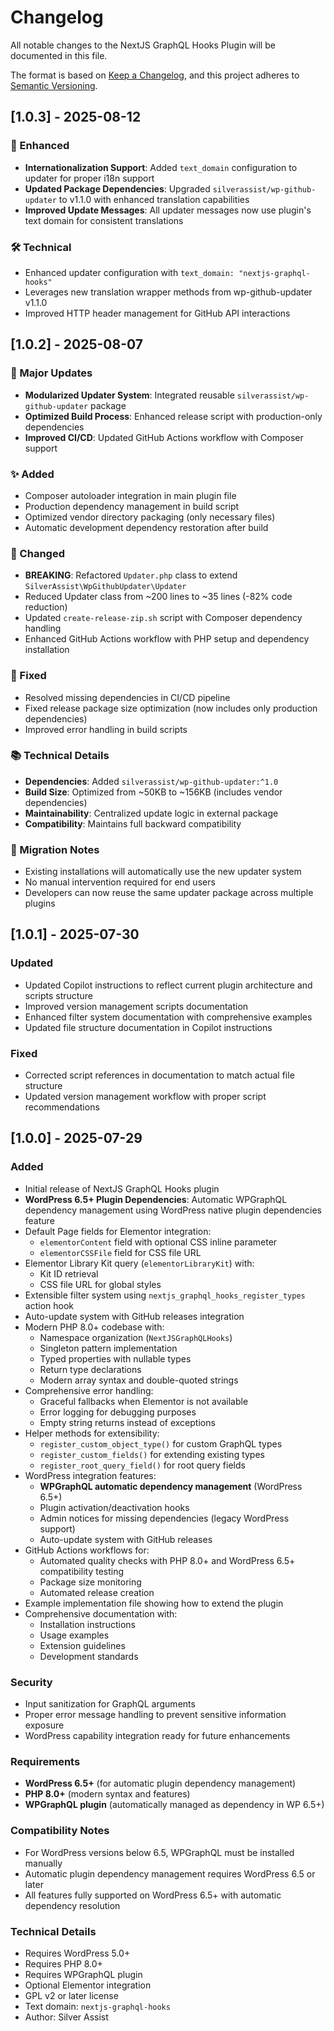 # Changelog

All notable changes to the NextJS GraphQL Hooks Plugin will be documented in this file.

The format is based on [Keep a Changelog](https://keepachangelog.com/en/1.0.0/),
and this project adheres to [Semantic Versioning](https://semver.org/spec/v2.0.0.html).

## [1.0.3] - 2025-08-12

### 🔧 Enhanced
- **Internationalization Support**: Added `text_domain` configuration to updater for proper i18n support
- **Updated Package Dependencies**: Upgraded `silverassist/wp-github-updater` to v1.1.0 with enhanced translation capabilities
- **Improved Update Messages**: All updater messages now use plugin's text domain for consistent translations

### 🛠️ Technical
- Enhanced updater configuration with `text_domain: "nextjs-graphql-hooks"`
- Leverages new translation wrapper methods from wp-github-updater v1.1.0
- Improved HTTP header management for GitHub API interactions

## [1.0.2] - 2025-08-07

### 🚀 Major Updates
- **Modularized Updater System**: Integrated reusable `silverassist/wp-github-updater` package
- **Optimized Build Process**: Enhanced release script with production-only dependencies
- **Improved CI/CD**: Updated GitHub Actions workflow with Composer support

### ✨ Added
- Composer autoloader integration in main plugin file
- Production dependency management in build script
- Optimized vendor directory packaging (only necessary files)
- Automatic development dependency restoration after build

### 🔧 Changed
- **BREAKING**: Refactored `Updater.php` class to extend `SilverAssist\WpGithubUpdater\Updater`
- Reduced Updater class from ~200 lines to ~35 lines (-82% code reduction)
- Updated `create-release-zip.sh` script with Composer dependency handling
- Enhanced GitHub Actions workflow with PHP setup and dependency installation

### 🐛 Fixed
- Resolved missing dependencies in CI/CD pipeline
- Fixed release package size optimization (now includes only production dependencies)
- Improved error handling in build scripts

### 📚 Technical Details
- **Dependencies**: Added `silverassist/wp-github-updater:^1.0`
- **Build Size**: Optimized from ~50KB to ~156KB (includes vendor dependencies)
- **Maintainability**: Centralized update logic in external package
- **Compatibility**: Maintains full backward compatibility

### 🔄 Migration Notes
- Existing installations will automatically use the new updater system
- No manual intervention required for end users
- Developers can now reuse the same updater package across multiple plugins

## [1.0.1] - 2025-07-30

### Updated
- Updated Copilot instructions to reflect current plugin architecture and scripts structure
- Improved version management scripts documentation
- Enhanced filter system documentation with comprehensive examples
- Updated file structure documentation in Copilot instructions

### Fixed
- Corrected script references in documentation to match actual file structure
- Updated version management workflow with proper script recommendations

## [1.0.0] - 2025-07-29

### Added
- Initial release of NextJS GraphQL Hooks plugin
- **WordPress 6.5+ Plugin Dependencies**: Automatic WPGraphQL dependency management using WordPress native plugin dependencies feature
- Default Page fields for Elementor integration:
  - `elementorContent` field with optional CSS inline parameter
  - `elementorCSSFile` field for CSS file URL
- Elementor Library Kit query (`elementorLibraryKit`) with:
  - Kit ID retrieval
  - CSS file URL for global styles
- Extensible filter system using `nextjs_graphql_hooks_register_types` action hook
- Auto-update system with GitHub releases integration
- Modern PHP 8.0+ codebase with:
  - Namespace organization (`NextJSGraphQLHooks`)
  - Singleton pattern implementation
  - Typed properties with nullable types
  - Return type declarations
  - Modern array syntax and double-quoted strings
- Comprehensive error handling:
  - Graceful fallbacks when Elementor is not available
  - Error logging for debugging purposes
  - Empty string returns instead of exceptions
- Helper methods for extensibility:
  - `register_custom_object_type()` for custom GraphQL types
  - `register_custom_fields()` for extending existing types
  - `register_root_query_field()` for root query fields
- WordPress integration features:
  - **WPGraphQL automatic dependency management** (WordPress 6.5+)
  - Plugin activation/deactivation hooks
  - Admin notices for missing dependencies (legacy WordPress support)
  - Auto-update system with GitHub releases
- GitHub Actions workflows for:
  - Automated quality checks with PHP 8.0+ and WordPress 6.5+ compatibility testing
  - Package size monitoring
  - Automated release creation
- Example implementation file showing how to extend the plugin
- Comprehensive documentation with:
  - Installation instructions
  - Usage examples
  - Extension guidelines
  - Development standards

### Security
- Input sanitization for GraphQL arguments
- Proper error message handling to prevent sensitive information exposure
- WordPress capability integration ready for future enhancements

### Requirements
- **WordPress 6.5+** (for automatic plugin dependency management)
- **PHP 8.0+** (modern syntax and features)
- **WPGraphQL plugin** (automatically managed as dependency in WP 6.5+)

### Compatibility Notes
- For WordPress versions below 6.5, WPGraphQL must be installed manually
- Automatic plugin dependency management requires WordPress 6.5 or later
- All features fully supported on WordPress 6.5+ with automatic dependency resolution

### Technical Details
- Requires WordPress 5.0+
- Requires PHP 8.0+
- Requires WPGraphQL plugin
- Optional Elementor integration
- GPL v2 or later license
- Text domain: `nextjs-graphql-hooks`
- Author: Silver Assist
